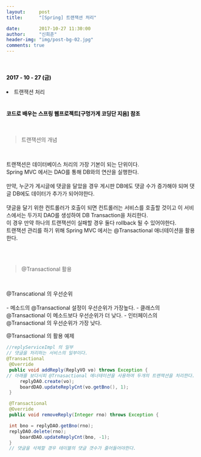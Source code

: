 ```yaml
---
layout:     post
title:      "[Spring] 트랜잭션 처리"

date:       2017-10-27 11:30:00
author:     "신희준"
header-img: "img/post-bg-02.jpg"
comments: true
---
```


<head>
 <meta property="og:type" content="website">
 <meta property="og:title" content="스프링 (Spring) REST API">
 <meta property="og:description" content="스프링 (Spring) REST API">
 <meta property="og:url" content="http://shj7242.github.io/2017/10/26/Spring17/">

 <meta name="twitter:card" content="summary">
  <meta name="twitter:title" content="스프링 (Spring) REST API">
  <meta name="twitter:description" content="스프링 (Spring) REST API">
  <meta name="FACEBOOK:domain" content="http://shj7242.github.io/2017/10/26/Spring17/">
  <meta name="facebook:card" content="summary">
   <meta name="facebook:title" content="스프링 (Spring) REST API">
   <meta name="facebook:description" content="스프링 (Spring) REST API">
   <meta name="facebook:domain" content="http://shj7242.github.io/2017/10/26/Spring17/">


 </head>


<br>
<H4 style ="font-weight:bold; color : black">2017 - 10 - 27 (금)</H4>
<li>트랜잭션 처리</li>

<br>
<H4 style ="font-weight:bold; color:black;">코드로 배우는 스프링 웹프로젝트[구멍가게 코딩단 지음] 참조</H4>
<br>


>트랜잭션의 개념

<br>
<p style = "font-size:14px">
트랜잭션은 데이터베이스 처리의 가장 기본이 되는 단위이다.
<br>
Spring MVC 에서는 DAO를 통해 DB와의 연산을 실행한다.
<br><br>
만약,  누군가 게시글에 댓글을 달았을 경우 게시판 DB에도 댓글 수가 증가해야 되며 댓글 DB에도 데이터가 추가가 되어야한다.
<br><br>
댓글을 달기 위한 컨트롤러가 호출이 되면 컨트롤러는 서비스를 호출할 것이고 이 서비스에서는 두가지 DAO를 생성하여 DB Transaction을 처리한다.
<br>
 이 경우 만약 하나의 트랜잭션이 실패할 경우 둘다 rollback 될 수 있어야한다.
<br>
트랜잭션 관리를 하기 위해 Spring MVC 에서는 @Transactional 애너테이션을 활용한다.
</p>
<br>
<br>

>@Transactional 활용

<br>
<p style= "font-size:14px">
@Transcational 의 우선순위
<br>
<br>
- 메소드의 @Transactional 설정이 우선순위가 가장높다.
- 클래스의 @Transactional 이 메소드보다 우선순위가 더 낮다.
- 인터페이스의 @Transactional 의 우선순위가 가장 낮다.

@Transactional 의 활용 예제
</p>

~~~java
//replyServiceImpl 의 일부
// 댓글을 처리하는 서비스의 일부이다.
@Transactional
 @Override
 public void addReply(ReplyVO vo) throws Exception {
// 아래를 보다시피 @Trnasactional 에너테이션을 사용하여 두개의 트랜잭션을 처리한다.
	 replyDAO.create(vo);
	 boardDAO.updateReplyCnt(vo.getBno(), 1);
 }

 @Transactional
 @Override
 public void removeReply(Integer rno) throws Exception {

 int bno = replyDAO.getBno(rno);
 replyDAO.delete(rno);
	 boardDAO.updateReplyCnt(bno, -1);
 }
 // 댓글을 삭제할 경우 테이블의 댓글 갯수가 줄어들어야한다.
~~~
